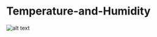 # Temperature-and-Humidity
 
![alt text](https://github.com/suhyeonk03/Temperature-and-Humidity/blob/main/Project_Image.jpg=200x130 "LCD and ESP board")
